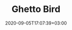 ---
title: "Ghetto Bird"
date: 2020-09-05T17:07:39+03:00
type: route
category: "route"
route_type: "boulder"
sector_weight: 8
link_27crags: https://27crags.com/crags/veikkola/routes/ghetto-bird
---